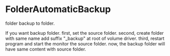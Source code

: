 # FolderAutomaticBackup
folder backup to folder.

If you want backup folder.
first, set the source folder.
second, create folder with same name add suffix "_backup" at root of volume driver.
third, restart program and start the monitor the source folder.
now, the backup folder will have same content with source folder.
